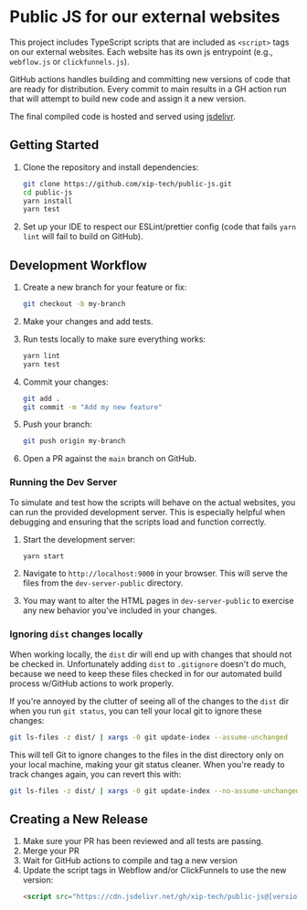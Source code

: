 # Public JS for our external websites

This project includes TypeScript scripts that are included as `<script>` tags on our external websites. Each website has its own js entrypoint (e.g., `webflow.js` or `clickfunnels.js`).

GitHub actions handles building and committing new versions of code that are ready for distribution. Every commit to main results in a GH action run that will attempt to build new code and assign it a new version.

The final compiled code is hosted and served using [jsdelivr](https://www.jsdelivr.com/documentation#id-github).

## Getting Started

1. Clone the repository and install dependencies:
    ```bash
   git clone https://github.com/xip-tech/public-js.git
   cd public-js
   yarn install
   yarn test
   ```
2. Set up your IDE to respect our ESLint/prettier config (code that fails `yarn lint` will fail to build on GitHub).

## Development Workflow

1. Create a new branch for your feature or fix:
    ```bash
    git checkout -b my-branch
    ```

2. Make your changes and add tests.

3. Run tests locally to make sure everything works:
    ```bash
   yarn lint
   yarn test
    ```

4. Commit your changes:
    ```bash
    git add .
    git commit -m "Add my new feature"
    ```

5. Push your branch:
    ```bash
    git push origin my-branch
    ```

6. Open a PR against the `main` branch on GitHub.

### Running the Dev Server

To simulate and test how the scripts will behave on the actual websites, you can run the provided development server. This is especially helpful when debugging and ensuring that the scripts load and function correctly.

1. Start the development server:
    ```bash
    yarn start
    ```

2. Navigate to `http://localhost:9000` in your browser. This will serve the files from the `dev-server-public` directory.

3. You may want to alter the HTML pages in `dev-server-public` to exercise any new behavior you've included in your changes.

### Ignoring `dist` changes locally
When working locally, the `dist` dir will end up with changes that should not be checked in. Unfortunately adding `dist` to `.gitignore` doesn't do much, because we need to keep these files checked in for our automated build process w/GitHub actions to work properly.

If you're annoyed by the clutter of seeing all of the changes to the `dist` dir when you run `git status`, you can tell your local git to ignore these changes:

```bash
git ls-files -z dist/ | xargs -0 git update-index --assume-unchanged
```
This will tell Git to ignore changes to the files in the dist directory only on your local machine, making your git status cleaner. When you're ready to track changes again, you can revert this with:

```bash
git ls-files -z dist/ | xargs -0 git update-index --no-assume-unchanged
```

## Creating a New Release
1. Make sure your PR has been reviewed and all tests are passing.
2. Merge your PR
3. Wait for GitHub actions to compile and tag a new version
4. Update the script tags in Webflow and/or ClickFunnels to use the new version:
    ```html
    <script src="https://cdn.jsdelivr.net/gh/xip-tech/public-js@[version]/dist/clickfunnels.js"></script>
    ```